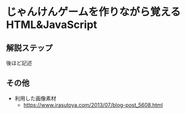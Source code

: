 # じゃんけんゲームを作りながら覚えるHTML&JavaScript

## 解説ステップ

後ほど記述


## その他

- 利用した画像素材
    - https://www.irasutoya.com/2013/07/blog-post_5608.html